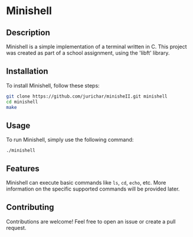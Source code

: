 # Minishell

## Description

Minishell is a simple implementation of a terminal written in C. This project was created as part of a school assignment, using the 'libft' library.

## Installation

To install Minishell, follow these steps:

```bash
git clone https://github.com/jurichar/minisheII.git minishell
cd minishell
make
```

## Usage

To run Minishell, simply use the following command:

```
./minishell
```

## Features

Minishell can execute basic commands like `ls`, `cd`, `echo`, etc. 
More information on the specific supported commands will be provided later.

## Contributing

Contributions are welcome! Feel free to open an issue or create a pull request.
